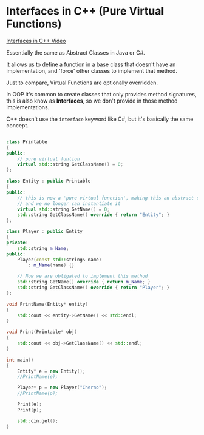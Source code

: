 # Interfaces in C++ (Pure Virtual Functions)

[Interfaces in C++ Video](https://www.youtube.com/watch?v=UWAdd13EfM8&list=PLlrATfBNZ98dudnM48yfGUldqGD0S4FFb&index=29)

Essentially the same as Abstract Classes in Java or C#.

It allows us to define a function in a base class that doesn't have an implementation, and 'force' other classes to implement that method.

Just to compare, Virtual Functions are optionally overridden.

In OOP it's common to create classes that only provides method signatures, this is also know as **Interfaces**, so we don't provide in those method implementations.

C++ doesn't use the `interface` keyword like C#, but it's basically the same concept.

```cpp

class Printable
{
public:
    // pure virtual funtion
    virtual std::string GetClassName() = 0;
};

class Entity : public Printable
{
public:
    // this is now a 'pure virtual function', making this an abstract class
    // and we no longer can instantiate it
    virtual std::string GetName() = 0;
    std::string GetClassName() override { return "Entity"; }
};

class Player : public Entity
{
private:
    std::string m_Name;
public:
    Player(const std::string& name)
        : m_Name(name) {}

    // Now we are obligated to implement this method
    std::string GetName() override { return m_Name; }
    std::string GetClassName() override { return "Player"; }
};

void PrintName(Entity* entity)
{
    std::cout << entity->GetName() << std::endl;
}

void Print(Printable* obj)
{
    std::cout << obj->GetClassName() << std::endl;
}

int main()
{
    Entity* e = new Entity();
    //PrintName(e);

    Player* p = new Player("Cherno");
    //PrintName(p);

    Print(e);
    Print(p);

    std::cin.get();
}

```